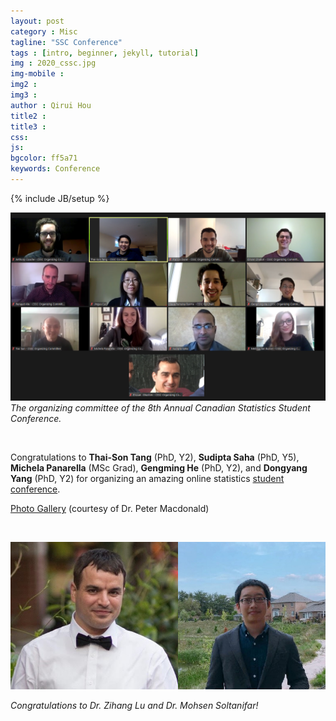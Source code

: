 ```yaml
---
layout: post
category : Misc
tagline: "SSC Conference"
tags : [intro, beginner, jekyll, tutorial]
img : 2020_cssc.jpg
img-mobile :
img2 :
img3 :
author : Qirui Hou
title2 :
title3 :
css:
js:
bgcolor: ff5a71
keywords: Conference
---
```


{% include JB/setup %}



<!--more-->

![CSSC_Organizing_Committee](/assets/images/post/CSSC_Organizing_Committee.png)
_The organizing committee of the 8th Annual Canadian Statistics Student Conference._

<br/>

Congratulations to **Thai-Son Tang** (PhD, Y2), **Sudipta Saha** (PhD, Y5), **Michela Panarella** (MSc Grad), **Gengming He** (PhD, Y2), and **Dongyang Yang** (PhD, Y2) for organizing an amazing online statistics [student conference](https://ssc.ca/en/meetings/annual/2020-annual-meeting/canadian-statistics-student-conference).


[Photo Gallery](https://www.flickr.com/photos/ssc_liaison/albums/72157714518112848/) (courtesy of Dr. Peter Macdonald)

<br/>

![Zihang-Mohsen](/assets/images/post/Zihang-Mohsen-1.png)

_Congratulations to Dr. Zihang Lu and Dr. Mohsen Soltanifar!_
